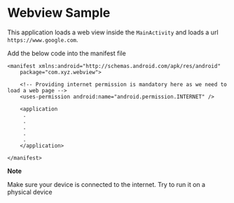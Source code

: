 Webview Sample
==============

This application loads a web view inside the `MainActivity` and loads a url `https://www.google.com`.

Add the below code into the manifest file

```
<manifest xmlns:android="http://schemas.android.com/apk/res/android"
    package="com.xyz.webview">

    <!-- Providing internet permission is mandatory here as we need to load a web page -->
    <uses-permission android:name="android.permission.INTERNET" />

    <application
     .
     .
     .
     .
     .
    </application>

</manifest>
```

**Note**

Make sure your device is connected to the internet. Try to run it on a physical device
